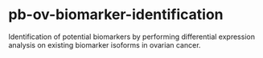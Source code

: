 # pb-ov-biomarker-identification
Identification of potential biomarkers by performing differential expression analysis on existing biomarker isoforms in ovarian cancer.
